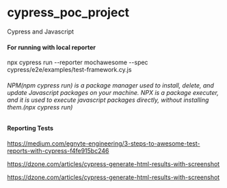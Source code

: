 # cypress_poc_project
Cypress and Javascript

#### For running with local reporter
npx cypress run --reporter mochawesome --spec cypress/e2e/examples/test-framework.cy.js


###### NPM(npm cypress run) is a package manager used to install, delete, and update Javascript packages on your machine. NPX is a package executer, and it  is used to execute javascript packages directly, without installing them.(npx cypress run)


#### Reporting Tests
https://medium.com/egnyte-engineering/3-steps-to-awesome-test-reports-with-cypress-f4fe915bc246

https://dzone.com/articles/cypress-generate-html-results-with-screenshot

https://dzone.com/articles/cypress-generate-html-results-with-screenshot